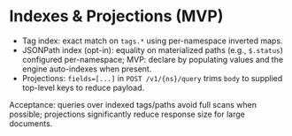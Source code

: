 # Indexes & Projections (MVP)

- Tag index: exact match on `tags.*` using per-namespace inverted maps.
- JSONPath index (opt-in): equality on materialized paths (e.g., `$.status`) configured per-namespace; MVP: declare by populating values and the engine auto-indexes when present.
- Projections: `fields=[...]` in `POST /v1/{ns}/query` trims `body` to supplied top-level keys to reduce payload.

Acceptance: queries over indexed tags/paths avoid full scans when possible; projections significantly reduce response size for large documents.

